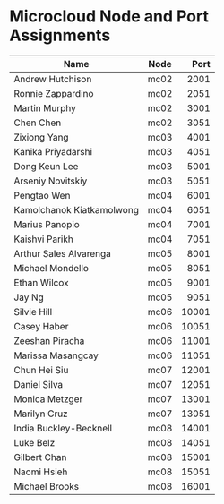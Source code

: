 Microcloud Node and Port Assignments
====================================


| Name        | Node           | Port  |
| ------------- |:-------------:| -----:|
| Andrew Hutchison | mc02 | 2001 |
| Ronnie Zappardino | mc02 | 2051 |
| Martin Murphy | mc02 | 3001 |
| Chen Chen | mc02 | 3051 |
| Zixiong Yang | mc03 | 4001 |
| Kanika Priyadarshi | mc03 | 4051 |
| Dong Keun Lee | mc03 | 5001 |
| Arseniy Novitskiy | mc03 | 5051 |
| Pengtao Wen | mc04 | 6001 |
| Kamolchanok Kiatkamolwong | mc04 | 6051 |
| Marius Panopio | mc04 | 7001 |
| Kaishvi Parikh | mc04 | 7051 |
| Arthur Sales Alvarenga | mc05 | 8001 |
| Michael Mondello | mc05 | 8051 |
| Ethan Wilcox | mc05 | 9001 |
| Jay Ng | mc05 | 9051 |
| Silvie Hill | mc06 | 10001 |
| Casey Haber | mc06 | 10051 |
| Zeeshan Piracha | mc06 | 11001 |
| Marissa Masangcay | mc06 | 11051 |
| Chun Hei Siu | mc07 | 12001 |
| Daniel Silva | mc07 | 12051 |
| Monica Metzger | mc07 | 13001 |
| Marilyn Cruz | mc07 | 13051 |
| India Buckley-Becknell | mc08 | 14001 |
| Luke Belz | mc08 | 14051 |
| Gilbert Chan | mc08 | 15001 |
| Naomi Hsieh | mc08 | 15051 |
| Michael Brooks | mc08 | 16001 |





